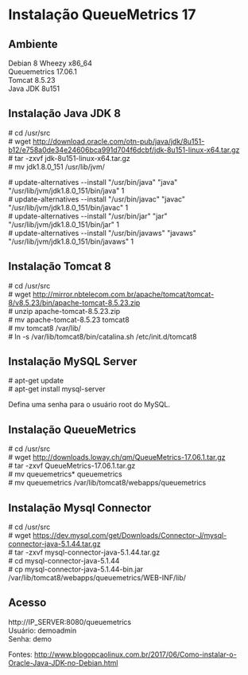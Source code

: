 # Instalação QueueMetrics 17

## Ambiente
Debian 8 Wheezy x86_64  
Queuemetrics 17.06.1  
Tomcat 8.5.23  
Java JDK 8u151  

## Instalação Java JDK 8

\# cd /usr/src  
\# wget http://download.oracle.com/otn-pub/java/jdk/8u151-b12/e758a0de34e24606bca991d704f6dcbf/jdk-8u151-linux-x64.tar.gz  
\# tar -zxvf jdk-8u151-linux-x64.tar.gz  
\# mv jdk1.8.0_151 /usr/lib/jvm/  

\# update-alternatives --install "/usr/bin/java" "java" "/usr/lib/jvm/jdk1.8.0_151/bin/java" 1  
\# update-alternatives --install "/usr/bin/javac" "javac" "/usr/lib/jvm/jdk1.8.0_151/bin/javac" 1  
\# update-alternatives --install "/usr/bin/jar" "jar" "/usr/lib/jvm/jdk1.8.0_151/bin/jar" 1  
\# update-alternatives --install "/usr/bin/javaws" "javaws" "/usr/lib/jvm/jdk1.8.0_151/bin/javaws" 1  


## Instalação Tomcat 8

\# cd /usr/src  
\# wget http://mirror.nbtelecom.com.br/apache/tomcat/tomcat-8/v8.5.23/bin/apache-tomcat-8.5.23.zip  
\# unzip apache-tomcat-8.5.23.zip  
\# mv apache-tomcat-8.5.23 tomcat8  
\# mv tomcat8 /var/lib/  
\# ln -s /var/lib/tomcat8/bin/catalina.sh /etc/init.d/tomcat8  


## Instalação MySQL Server

\# apt-get update  
\# apt-get install mysql-server  

Defina uma senha para o usuário root do MySQL.  


## Instalação QueueMetrics

\# cd /usr/src  
\# wget http://downloads.loway.ch/qm/QueueMetrics-17.06.1.tar.gz  
\# tar -zxvf QueueMetrics-17.06.1.tar.gz  
\# mv queuemetrics* queuemetrics  
\# mv queuemetrics /var/lib/tomcat8/webapps/queuemetrics  


## Instalação Mysql Connector

\# cd /usr/src  
\# wget https://dev.mysql.com/get/Downloads/Connector-J/mysql-connector-java-5.1.44.tar.gz  
\# tar -zxvf mysql-connector-java-5.1.44.tar.gz  
\# cd mysql-connector-java-5.1.44  
\# cp mysql-connector-java-5.1.44-bin.jar /var/lib/tomcat8/webapps/queuemetrics/WEB-INF/lib/  


## Acesso
http://IP_SERVER:8080/queuemetrics  
Usuário: demoadmin  
Senha: demo  


Fontes: http://www.blogopcaolinux.com.br/2017/06/Como-instalar-o-Oracle-Java-JDK-no-Debian.html
